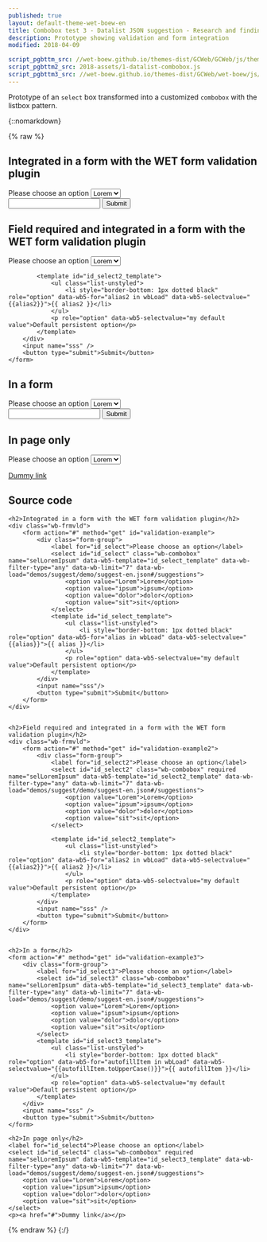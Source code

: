 ```yaml
---
published: true
layout: default-theme-wet-boew-en
title: Combobox test 3 - Datalist JSON suggestion - Research and finding
description: Prototype showing validation and form integration
modified: 2018-04-09

script_pgbttm_src: //wet-boew.github.io/themes-dist/GCWeb/GCWeb/js/theme.min.js
script_pgbttm2_src: 2018-assets/1-datalist-combobox.js
script_pgbttm3_src: //wet-boew.github.io/themes-dist/GCWeb/wet-boew/js/deps/jsonpointer.js
---
```


Prototype of an ```select``` box transformed into a customized ```combobox``` with the listbox pattern.


{::nomarkdown}

{% raw %}

<div class="wb-prettify all-pre linenums"></div>

<style>

/* Overlay default style */
[role=listbox] {
	min-width: 230px;
	background: white;
	border: 1px solid #ccc;
	list-style: none;
	margin: 0;
	padding: 0;
	position: absolute;
	top: 1.7em;
	z-index: 9999;
	/* Note about z-index

	Ideally it should be set to 1, but the <footer id="wb-info"> has a z-index set to 5,
	 */
}

/* Active state style */
[role=option][aria-selected=true] {
	background: rgb(139, 189, 225);
}
[role=option]:hover {
	cursor: default;
}

/* Have the input and the overlay together */
.combobox-wrapper {
    display: inline-block;
    position: relative;
}

</style>

<h2>Integrated in a form with the WET form validation plugin</h2>
<div class="wb-frmvld">
	<form action="#" method="get" id="validation-example">
		<div class="form-group">
			<label for="id_select">Please choose an option</label>
			<select id="id_select" class="wb-combobox" name="selLoremIpsum" data-wb5-template="id_select_template" data-wb-filter-type="any" data-wb-limit="7" data-wb-load="demos/suggest/demo/suggest-en.json#/suggestions">
				<option value="Lorem">Lorem</option>
				<option value="ipsum">ipsum</option>
				<option value="dolor">dolor</option>
				<option value="sit">sit</option>
			</select>
			<template id="id_select_template">
				<ul class="list-unstyled">
					<li style="border-bottom: 1px dotted black" role="option" data-wb5-for="alias in wbLoad" data-wb5-selectvalue="{{alias}}">{{ alias }}</li>
				</ul>
				<p role="option" data-wb5-selectvalue="my default value">Default persistent option</p>
			</template>
		</div>
		<input name="sss"/>
		<button type="submit">Submit</button>
	</form>
</div>


<h2>Field required and integrated in a form with the WET form validation plugin</h2>
<div class="wb-frmvld">
	<form action="#" method="get" id="validation-example2">
		<div class="form-group">
			<label for="id_select2">Please choose an option</label>
			<select id="id_select2" class="wb-combobox" required name="selLoremIpsum" data-wb5-template="id_select2_template" data-wb-filter-type="any" data-wb-limit="7" data-wb-load="demos/suggest/demo/suggest-en.json#/suggestions">
				<option value="Lorem">Lorem</option>
				<option value="ipsum">ipsum</option>
				<option value="dolor">dolor</option>
				<option value="sit">sit</option>
			</select>

			<template id="id_select2_template">
				<ul class="list-unstyled">
					<li style="border-bottom: 1px dotted black" role="option" data-wb5-for="alias2 in wbLoad" data-wb5-selectvalue="{{alias2}}">{{ alias2 }}</li>
				</ul>
				<p role="option" data-wb5-selectvalue="my default value">Default persistent option</p>
			</template>
		</div>
		<input name="sss" />
		<button type="submit">Submit</button>
	</form>
</div>


<h2>In a form</h2>
<form action="#" method="get" id="validation-example3">
	<div class="form-group">
		<label for="id_select3">Please choose an option</label>
		<select id="id_select3" class="wb-combobox" name="selLoremIpsum" data-wb5-template="id_select3_template" data-wb-filter-type="any" data-wb-limit="7" data-wb-load="demos/suggest/demo/suggest-en.json#/suggestions">
			<option value="Lorem">Lorem</option>
			<option value="ipsum">ipsum</option>
			<option value="dolor">dolor</option>
			<option value="sit">sit</option>
		</select>
		<template id="id_select3_template">
			<ul class="list-unstyled">
				<li style="border-bottom: 1px dotted black" role="option" data-wb5-for="autofillItem in wbLoad" data-wb5-selectvalue="{{autofillItem.toUpperCase()}}">{{ autofillItem }}</li>
			</ul>
			<p role="option" data-wb5-selectvalue="my default value">Default persistent option</p>
		</template>
	</div>
	<input name="sss" />
	<button type="submit">Submit</button>
</form>

<h2>In page only</h2>
<label for="id_select4">Please choose an option</label>
<select id="id_select4" class="wb-combobox" required name="selLoremIpsum" data-wb5-template="id_select3_template" data-wb-filter-type="any" data-wb-limit="7" data-wb-load="demos/suggest/demo/suggest-en.json#/suggestions">
	<option value="Lorem">Lorem</option>
	<option value="ipsum">ipsum</option>
	<option value="dolor">dolor</option>
	<option value="sit">sit</option>
</select>
<p><a href="#">Dummy link</a></p>

<h2>Source code</h2>

<pre><code>&lt;h2&gt;Integrated in a form with the WET form validation plugin&lt;/h2&gt;
&lt;div class="wb-frmvld"&gt;
	&lt;form action="#" method="get" id="validation-example"&gt;
		&lt;div class="form-group"&gt;
			&lt;label for="id_select"&gt;Please choose an option&lt;/label&gt;
			&lt;select id="id_select" class="wb-combobox" name="selLoremIpsum" data-wb5-template="id_select_template" data-wb-filter-type="any" data-wb-limit="7" data-wb-load="demos/suggest/demo/suggest-en.json#/suggestions"&gt;
				&lt;option value="Lorem"&gt;Lorem&lt;/option&gt;
				&lt;option value="ipsum"&gt;ipsum&lt;/option&gt;
				&lt;option value="dolor"&gt;dolor&lt;/option&gt;
				&lt;option value="sit"&gt;sit&lt;/option&gt;
			&lt;/select&gt;
			&lt;template id="id_select_template"&gt;
				&lt;ul class="list-unstyled"&gt;
					&lt;li style="border-bottom: 1px dotted black" role="option" data-wb5-for="alias in wbLoad" data-wb5-selectvalue="{{alias}}"&gt;{{ alias }}&lt;/li&gt;
				&lt;/ul&gt;
				&lt;p role="option" data-wb5-selectvalue="my default value"&gt;Default persistent option&lt;/p&gt;
			&lt;/template&gt;
		&lt;/div&gt;
		&lt;input name="sss"/&gt;
		&lt;button type="submit"&gt;Submit&lt;/button&gt;
	&lt;/form&gt;
&lt;/div&gt;


&lt;h2&gt;Field required and integrated in a form with the WET form validation plugin&lt;/h2&gt;
&lt;div class="wb-frmvld"&gt;
	&lt;form action="#" method="get" id="validation-example2"&gt;
		&lt;div class="form-group"&gt;
			&lt;label for="id_select2"&gt;Please choose an option&lt;/label&gt;
			&lt;select id="id_select2" class="wb-combobox" required name="selLoremIpsum" data-wb5-template="id_select2_template" data-wb-filter-type="any" data-wb-limit="7" data-wb-load="demos/suggest/demo/suggest-en.json#/suggestions"&gt;
				&lt;option value="Lorem"&gt;Lorem&lt;/option&gt;
				&lt;option value="ipsum"&gt;ipsum&lt;/option&gt;
				&lt;option value="dolor"&gt;dolor&lt;/option&gt;
				&lt;option value="sit"&gt;sit&lt;/option&gt;
			&lt;/select&gt;

			&lt;template id="id_select2_template"&gt;
				&lt;ul class="list-unstyled"&gt;
					&lt;li style="border-bottom: 1px dotted black" role="option" data-wb5-for="alias2 in wbLoad" data-wb5-selectvalue="{{alias2}}"&gt;{{ alias2 }}&lt;/li&gt;
				&lt;/ul&gt;
				&lt;p role="option" data-wb5-selectvalue="my default value"&gt;Default persistent option&lt;/p&gt;
			&lt;/template&gt;
		&lt;/div&gt;
		&lt;input name="sss" /&gt;
		&lt;button type="submit"&gt;Submit&lt;/button&gt;
	&lt;/form&gt;
&lt;/div&gt;


&lt;h2&gt;In a form&lt;/h2&gt;
&lt;form action="#" method="get" id="validation-example3"&gt;
	&lt;div class="form-group"&gt;
		&lt;label for="id_select3"&gt;Please choose an option&lt;/label&gt;
		&lt;select id="id_select3" class="wb-combobox" name="selLoremIpsum" data-wb5-template="id_select3_template" data-wb-filter-type="any" data-wb-limit="7" data-wb-load="demos/suggest/demo/suggest-en.json#/suggestions"&gt;
			&lt;option value="Lorem"&gt;Lorem&lt;/option&gt;
			&lt;option value="ipsum"&gt;ipsum&lt;/option&gt;
			&lt;option value="dolor"&gt;dolor&lt;/option&gt;
			&lt;option value="sit"&gt;sit&lt;/option&gt;
		&lt;/select&gt;
		&lt;template id="id_select3_template"&gt;
			&lt;ul class="list-unstyled"&gt;
				&lt;li style="border-bottom: 1px dotted black" role="option" data-wb5-for="autofillItem in wbLoad" data-wb5-selectvalue="{{autofillItem.toUpperCase()}}"&gt;{{ autofillItem }}&lt;/li&gt;
			&lt;/ul&gt;
			&lt;p role="option" data-wb5-selectvalue="my default value"&gt;Default persistent option&lt;/p&gt;
		&lt;/template&gt;
	&lt;/div&gt;
	&lt;input name="sss" /&gt;
	&lt;button type="submit"&gt;Submit&lt;/button&gt;
&lt;/form&gt;

&lt;h2&gt;In page only&lt;/h2&gt;
&lt;label for="id_select4"&gt;Please choose an option&lt;/label&gt;
&lt;select id="id_select4" class="wb-combobox" required name="selLoremIpsum" data-wb5-template="id_select3_template" data-wb-filter-type="any" data-wb-limit="7" data-wb-load="demos/suggest/demo/suggest-en.json#/suggestions"&gt;
	&lt;option value="Lorem"&gt;Lorem&lt;/option&gt;
	&lt;option value="ipsum"&gt;ipsum&lt;/option&gt;
	&lt;option value="dolor"&gt;dolor&lt;/option&gt;
	&lt;option value="sit"&gt;sit&lt;/option&gt;
&lt;/select&gt;
&lt;p&gt;&lt;a href="#"&gt;Dummy link&lt;/a&gt;&lt;/p&gt;</code></pre>

{% endraw %}
{:/}
